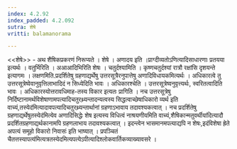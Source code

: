 ```yaml
---
index: 4.2.92
index_padded: 4.2.092
sutra: शेषे
vritti: balamanorama

---
```

<<शेषे>> - अथ शैषिकप्रकरणं निरूप्यते । शेषे । अणादय इति ।प्राग्दीव्यतोऽणित्यादिसाधारणाः प्रतयया इत्यर्थः । वतुर्भिरिति । अआआदिभिरिति शेषः । चतुर्दश्यामिति । कृष्णचतुर्दश्यां रात्रौ रक्षांसि दृशयन्ते इत्यागमः । लक्षणमिति.प्रदर्शितेषु ग्रहणाद्यर्थेषु उत्तरसूत्रैरनुपात्तेषु अणादिविधायकमित्यर्थः । अधिकारत्वे तु उत्तरसूत्रेष्वेवानुवृत्तिलाभादिदं न सिध्येदिति भावः । अधिकारश्चेति । उत्तरसूत्रेष्वनुवृत्त्यर्थः, स्वरितत्वादिति भावः । अधिकारस्योत्तरावधिमाह-तस्य विकार इत्यतः प्रागिति । नच उत्तरसूत्रेषु निर्दिष्टानामर्थविशेषाणामपत्यादिचतुरथ्र्यन्तादन्यत्वस्य सिद्धत्वाच्छेषाधिकारो व्यर्थ इति वाच्यं,तस्येद॑मित्यादावपत्यादिचतुरथ्र्यन्तार्थानां ग्रहणाऽभावाय तदावश्यकत्वात् । नच प्रदर्शितेषु ग्रहणाद्यर्थेषुतस्येद॑मित्येव अणादिसिद्धेः शेष इत्यस्य विधित्वं नाश्रयणीयमिति वाच्यं,शैषिकान्मतुवर्थीया॑दित्यादौ प्रदर्शितग्रहणाद्यर्थकानामपि ग्रहणलाभाय तदावश्यकत्वात् । इदन्त्वेन भासमानमपत्याद्यपि न शेषः,इदंविशेषा ह्रेते अपत्यं समूहो विकारो निवासः॑ इति भाष्यात् । प्रपञ्चितं चैतत्तस्यापत्य॑मित्यत्रतस्येदमित्यपत्येऽपीत्यादिश्लोकवार्तिकव्याख्यावसरे ।